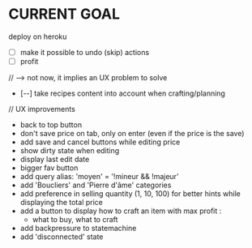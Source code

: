 CURRENT GOAL
============

deploy on heroku

- [  ] make it possible to undo (skip) actions
- [  ] profit

//  --> not now, it implies an UX problem to solve
- [--] take recipes content into account when crafting/planning

// UX improvements
- back to top button
- don't save price on tab, only on enter (even if the price is the save)
- add save and cancel buttons while editing price
- show dirty state when editing
- display last edit date
- bigger fav button
- add query alias: 'moyen' = '!mineur && !majeur'
- add 'Boucliers' and 'Pierre d'âme' categories
- add preference in selling quantity (1, 10, 100) for better hints while displaying the total price
- add a button to display how to craft an item with max profit :
  - what to buy, what to craft
- add backpressure to statemachine
- add 'disconnected' state
